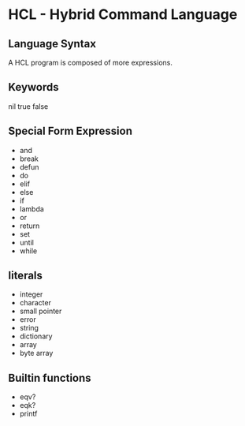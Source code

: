 # HCL - Hybrid Command Language

## Language Syntax

A HCL program is composed of more expressions.

## Keywords
nil
true
false

## Special Form Expression
* and
* break
* defun
* do
* elif
* else
* if
* lambda
* or
* return
* set
* until
* while


## literals
* integer
* character
* small pointer
* error
* string
* dictionary
* array
* byte array

## Builtin functions

* eqv?
* eqk?
* printf
